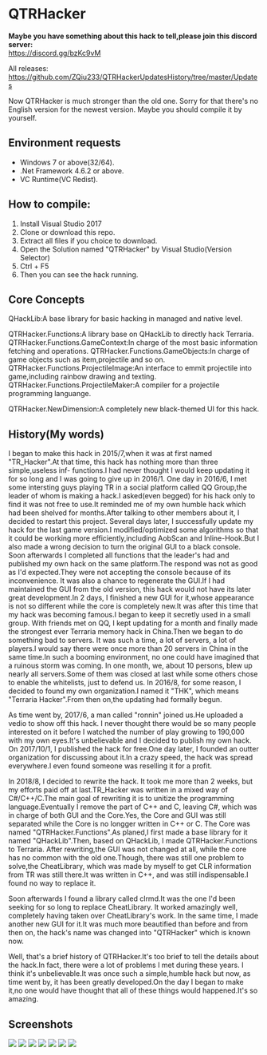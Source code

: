 # QTRHacker

**Maybe you have something about this hack to tell,please join this discord server:**  
https://discord.gg/bzKc9vM  

All releases: https://github.com/ZQiu233/QTRHackerUpdatesHistory/tree/master/Updates

Now QTRHacker is much stronger than the old one.
Sorry for that there's no English version for the newest version.
Maybe you should compile it by yourself.

## Environment requests
* Windows 7 or above(32/64).
* .Net Framework 4.6.2 or above.
* VC Runtime(VC Redist).

## How to compile:
1. Install Visual Studio 2017
2. Clone or download this repo.
3. Extract all files if you choice to download.
4. Open the Solution named "QTRHacker" by Visual Studio(Version Selector)
5. Ctrl + F5
6. Then you can see the hack running.

## Core Concepts
QHackLib:A base library for basic hacking in managed and native level.

QTRHacker.Functions:A library base on QHackLib to directly hack Terraria.
QTRHacker.Functions.GameContext:In charge of the most basic information fetching and operations.
QTRHacker.Functions.GameObjects:In charge of game objects such as item,projectile and so on.
QTRHacker.Functions.ProjectileImage:An interface to emmit projectile into game,including rainbow drawing and texting.
QTRHacker.Functions.ProjectileMaker:A compiler for a projectile programming languange.

QTRHacker.NewDimension:A completely new black-themed UI for this hack.

## History(My words)
I began to make this hack in 2015/7,when it was at first named "TR_Hacker".At that time, this hack has nothing more than three simple,useless inf- functions.I had never thought I would keep updating it for so long and I was going to give up in 2016/1.
One day in 2016/6, I met some intersting guys playing TR in a social platform called QQ Group,the leader of whom is making a hack.I asked(even begged) for his hack only to find it was not free to use.It reminded me of my own humble hack which had been shelved for months.After talking to other members about it, I decided to restart this project.
Several days later, I successfully update my hack for the last game version.I modified/optimized some algorithms so that it could be working more efficiently,including AobScan and Inline-Hook.But I also made a wrong decision to turn the original GUI to a black console.
Soon afterwards I completed all functions that the leader's had and published my own hack on the same platform.The respond was not as good as I'd expected.They were not accepting the console because of its inconvenience.
It was also a chance to regenerate the GUI.If I had maintained the GUI from the old version, this hack would not have its later great development.In 2 days, I finished a new GUI for it,whose appearance is not so different while the core is completely new.It was after this time that my hack was becoming famous.I began to keep it secretly used in a small group.
With friends met on QQ, I kept updating for a month and finally made the strongest ever Terraria memory hack in China.Then we began to do something bad to servers.
It was such a time, a lot of servers, a lot of players.I would say there were once more than 20 servers in China in the same time.In such a booming environment, no one could have imagined that a ruinous storm was coming.
In one month, we, about 10 persons, blew up nearly all servers.Some of them was closed at last while some others chose to enable the whitelists, just to defend us.
In 2016/8, for some reason, I decided to found my own organization.I named it "THK", which means "Terraria Hacker".From then on,the updating had formally begun.

As time went by, 2017/6, a man called "ronnin" joined us.He uploaded a vedio to show off this hack.
I never thought there would be so many people interested on it before I watched the number of play growing to 190,000 with my own eyes.It's unbelievable and I decided to publish my own hack.
On 2017/10/1, I published the hack for free.One day later, I founded an outter organization for discussing about it.In a crazy speed, the hack was spread everywhere.I even found someone was reselling it for a profit.

In 2018/8, I decided to rewrite the hack.
It took me more than 2 weeks, but my efforts paid off at last.TR_Hacker was written in a mixed way of C#/C++/C.The main goal of rewriting it is to unitize the programming language.Eventually I remove the part of C++ and C, leaving C#, which was in charge of both GUI and the Core.Yes, the Core and GUI was still separated while the Core is no longger written in C++ or C.
The Core was named "QTRHacker.Functions".As planed,I first made a base library for it named "QHackLib".Then, based on QHackLib, I made QTRHacker.Functions to Terraria.
After rewriting,the GUI was not changed at all, while the core has no common with the old one.Though, there was still one problem to solve,the CheatLibrary, which was made by myself to get CLR information from TR was still there.It was written in C++, and was still indispensable.I found no way to replace it.

Soon afterwards I found a library called clrmd.It was the one I'd been seeking for so long to replace CheatLibrary.
It worked amazingly well, completely having taken over CheatLibrary's work.
In the same time, I made another new GUI for it.It was much more beautified than before and from then on, the hack's name was changed into "QTRHacker" which is known now.

Well, that's a brief history of QTRHacker.It's too brief to tell the details about the hack.In fact, there were a lot of problems I met during these years.
I think it's unbelievable.It was once such a simple,humble hack but now, as time went by, it has been greatly developed.On the day I began to make it,no one would have thought that all of these things would happened.It's so amazing.

## Screenshots
![](./Screenshots/1.png)
![](./Screenshots/2.png)
![](./Screenshots/3.png)
![](./Screenshots/4.png)
![](./Screenshots/5.png)
![](./Screenshots/6.png)
![](./Screenshots/7.png)
